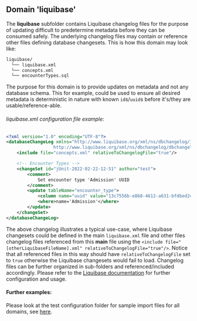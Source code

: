 ## Domain 'liquibase'
The **liquibase** subfolder contains Liquibase changelog files for the purpose of updating difficult to predetermine metadata before they can be consumed safely. The underlying changelog files may contain or reference other files defining database changesets. This is how this domain may look like:

```bash
liquibase/
  └── liquibase.xml
  └── concepts.xml
  └── encounterTypes.sql
```
The purpose for this domain is to provide updates on metadata and not any database schema. This for example, could be used to ensure all desired metadata is deterministic in nature with known `id`s/`uuid`s before it's/they are usable/reference-able.

###### liquibase.xml configuration file example:
```xml
<?xml version="1.0" encoding="UTF-8"?>
<databaseChangeLog xmlns="http://www.liquibase.org/xml/ns/dbchangelog/1.9" xmlns:xsi="http://www.w3.org/2001/XMLSchema-instance" xsi:schemaLocation="http://www.liquibase.org/xml/ns/dbchangelog/1.9
                  http://www.liquibase.org/xml/ns/dbchangelog/dbchangelog-1.9.xsd">
	<include file="concepts.xml" relativeToChangelogFile="true"/>

	<!-- Encounter Types -->
	<changeSet id="jUnit-2022-02-22-12-51" author="test">
		<comment>
			Set encounter type 'Admission' UUID
		</comment>
		<update tableName="encounter_type">
			<column name="uuid" value="13c7556b-e868-4612-a631-bfdbed24c9f0" />
			<where>name='Admission'</where>
		</update>
	</changeSet>
</databaseChangeLog>
```
The above changelog illustrates a typical use-case, where Liquibase changesets could be defined in the main `liquibase.xml` file and other files changelog files referenced from this **main** file using the `<include file="[otherLiquibaseFileName].xml" relativeToChangelogFile="true"/>`. Notice that all referenced files in this way should have `relativeToChangelogFile` set to `true` otherwise the Liquibase changesets would fail to load. Changelog files can be further organized in sub-folders and referenced/included accordingly. Please refer to the [Liquibase documentation](https://docs.liquibase.com/concepts/changelogs/working-with-changelogs.html) for further configuration and usage.

#### Further examples:
Please look at the test configuration folder for sample import files for all domains, see [here](../api/src/test/resources/testAppDataDir/configuration).
